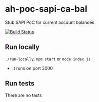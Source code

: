 # ah-poc-sapi-ca-bal

Stub SAPI PoC for current account balances

[![Build Status](https://travis-ci.com/zuhlke/ah-poc-sapi-ca-bal.svg?branch=master)](https://travis-ci.com/zuhlke/ah-poc-sapi-ca-bal)

## Run locally

`./run-locally`, `npm start` or `node index.js`

- It runs on port 3000

## Run tests

There are no tests

